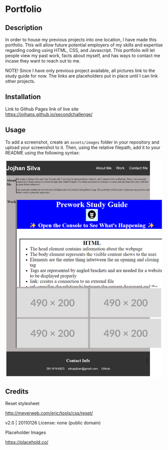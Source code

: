 # Portfolio

## Description

In order to house my previous projects into one location, I have made this portfolio. This will allow future potential employers of my skills and
expertise regarding coding using HTML, CSS, and Javascript. This portfolio will let people view my past work, facts about myself, and has ways to contact me incase they want to reach out to me. 

NOTE! Since I have only previous project available, all pictures link to the study guide for now. The links are placeholders put in place until I can link other projects.


## Installation

Link to Github Pages link of live site
https://jojhans.github.io/secondchallenge/

## Usage

To add a screenshot, create an `assets/images` folder in your repository and upload your screenshot to it. Then, using the relative filepath, add it to your README using the following syntax:


   ![Portfolio](./assets/images/Portfolio.png)

## Credits

Reset stylesheet

http://meyerweb.com/eric/tools/css/reset/ 
   
   v2.0 | 20110126
   License: none (public domain)

Placeholder Images

https://placehold.co/

